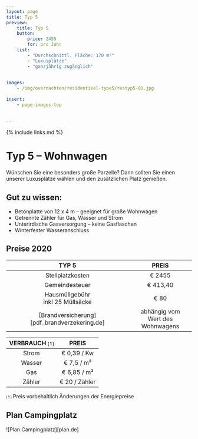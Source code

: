 ```yaml
---
layout: page
title: Typ 5
preview: 
    title: Typ 5
    button:
        price: 2455
        for: pro Jahr
    list:
        - "Durchschnittl. Fläche: 170 m²"
        - "Luxusplätze"
        - "ganzjährig zugänglich"
        
        
images:
    - /img/overnachten/residentieel-type5/restyp5-01.jpg
    
insert:
    - page-images-top
    
    
---
```


{% include links.md %}

# Typ 5 – Wohnwagen

Wünschen Sie eine besonders große Parzelle? Dann sollten Sie einen unserer Luxusplätze wählen und den zusätzlichen Platz genießen.

## Gut zu wissen:

- Betonplatte von 12 x 4 m – geeignet für große Wohnwagen
- Getrennte Zähler für Gas, Wasser und Strom
- Unterirdische Gasversorgung – keine Gasflaschen
- Winterfester Wasseranschluss


## Preise 2020 

TYP 5                                         |PREIS                               |
:---------------------------------------------:|:----------------------------------:|
Stellplatzkosten                         | € 2455        
Gemeindesteuer                                   | € 413,40
Hausmüllgebühr<br>inkl 25 Müllsäcke<br>         | € 80  
 [Brandversicherung][pdf_brandverzekering.de]   | abhängig vom <br>Wert des Wohnwagens

VERBRAUCH ⑴           |PREIS          |
:--------------------:|:-------------:|
Strom                 | € 0,39 / Kw        
Wasser                | € 7,5 / m³
Gas                   | € 6,85 / m³
Zähler                | € 20 / Zähler

⑴ Preis vorbehaltlich Änderungen der Energiepreise

## Plan Campingplatz

![Plan Campingplatz][plan.de]

